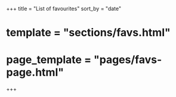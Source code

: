 +++
title = "List of favourites"
sort_by = "date"
# template = "sections/favs.html"
# page_template = "pages/favs-page.html"
+++